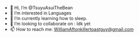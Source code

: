 - 👋 Hi, I’m @TsuyuAsuiTheBean
- 👀 I’m interested in Languages
- 🌱 I’m currently learning how to sleep.
- 💞️ I’m looking to collaborate on : Idk yet
- 📫 How to reach me: WilliamAftonkillertoastguy@gmail.com 

<!---
TsuyuAsuiTheBean/TsuyuAsuiTheBean is a ✨ special ✨ repository because its `README.md` (this file) appears on your GitHub profile.
You can click the Preview link to take a look at your changes.
--->
